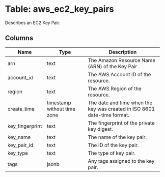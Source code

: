 
# Table: aws_ec2_key_pairs
Describes an EC2 Key Pair.
## Columns
| Name        | Type           | Description  |
| ------------- | ------------- | -----  |
|arn|text|The Amazon Resource Name (ARN) of the Key Pair|
|account_id|text|The AWS Account ID of the resource.|
|region|text|The AWS Region of the resource.|
|create_time|timestamp without time zone|The date and time when the key was created in ISO 8601 date-time format.|
|key_fingerprint|text|The fingerprint of the private key digest.|
|key_name|text|The name of the key pair.|
|key_pair_id|text|The ID of the key pair.|
|key_type|text|The type of key pair.|
|tags|jsonb|Any tags assigned to the key pair.|
